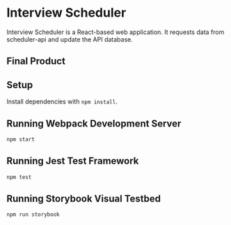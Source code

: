 # Interview Scheduler

Interview Scheduler is a React-based web application. It requests data from scheduler-api and update the API database. 

## Final Product



## Setup

Install dependencies with `npm install`.

## Running Webpack Development Server

```sh
npm start
```

## Running Jest Test Framework

```sh
npm test
```

## Running Storybook Visual Testbed

```sh
npm run storybook
```
